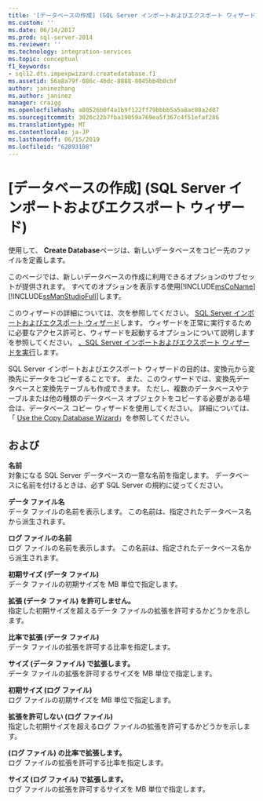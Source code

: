 ```yaml
---
title: '[データベースの作成] (SQL Server インポートおよびエクスポート ウィザード) | Microsoft Docs'
ms.custom: ''
ms.date: 06/14/2017
ms.prod: sql-server-2014
ms.reviewer: ''
ms.technology: integration-services
ms.topic: conceptual
f1_keywords:
- sql12.dts.impexpwizard.createdatabase.f1
ms.assetid: 56a8a79f-086c-4bdc-8888-0045bb4b0cbf
author: janinezhang
ms.author: janinez
manager: craigg
ms.openlocfilehash: a80526b0f4a1b9f122ff79bbbb5a5a8ac08a2d07
ms.sourcegitcommit: 3026c22b7fba19059a769ea5f367c4f51efaf286
ms.translationtype: MT
ms.contentlocale: ja-JP
ms.lasthandoff: 06/15/2019
ms.locfileid: "62893108"
---
```

# <a name="create-database-sql-server-import-and-export-wizard"></a>[データベースの作成] (SQL Server インポートおよびエクスポート ウィザード)
  使用して、 **Create Database**ページは、新しいデータベースをコピー先のファイルを定義します。  
  
 このページでは、新しいデータベースの作成に利用できるオプションのサブセットが提供されます。 すべてのオプションを表示する使用[!INCLUDE[msCoName](../../includes/msconame-md.md)][!INCLUDE[ssManStudioFull](../../includes/ssmanstudiofull-md.md)]します。  
  
 このウィザードの詳細については、次を参照してください。 [SQL Server インポートおよびエクスポート ウィザード](import-and-export-data-with-the-sql-server-import-and-export-wizard.md)します。 ウィザードを正常に実行するために必要なアクセス許可と、ウィザードを起動するオプションについて説明しますを参照してください。 [、SQL Server インポートおよびエクスポート ウィザードを実行](start-the-sql-server-import-and-export-wizard.md)します。  
  
 SQL Server インポートおよびエクスポート ウィザードの目的は、変換元から変換先にデータをコピーすることです。 また、このウィザードでは、変換先データベースと変換先テーブルも作成できます。 ただし、複数のデータベースやテーブルまたは他の種類のデータベース オブジェクトをコピーする必要がある場合は、データベース コピー ウィザードを使用してください。 詳細については、「 [Use the Copy Database Wizard](../../relational-databases/databases/use-the-copy-database-wizard.md)」を参照してください。  
  
## <a name="options"></a>および  
 **名前**  
 対象になる SQL Server データベースの一意な名前を指定します。 データベースに名前を付けるときは、必ず SQL Server の規約に従ってください。  
  
 **データ ファイル名**  
 データ ファイルの名前を表示します。 この名前は、指定されたデータベース名から派生されます。  
  
 **ログ ファイルの名前**  
 ログ ファイルの名前を表示します。 この名前は、指定されたデータベース名から派生されます。  
  
 **初期サイズ (データ ファイル)**  
 データ ファイルの初期サイズを MB 単位で指定します。  
  
 **拡張 (データ ファイル) を許可しません。**  
 指定した初期サイズを超えるデータ ファイルの拡張を許可するかどうかを示します。  
  
 **比率で拡張 (データ ファイル)**  
 データ ファイルの拡張を許可する比率を指定します。  
  
 **サイズ (データ ファイル) で拡張します。**  
 データ ファイルの拡張を許可するサイズを MB 単位で指定します。  
  
 **初期サイズ (ログ ファイル)**  
 ログ ファイルの初期サイズを MB 単位で指定します。  
  
 **拡張を許可しない (ログ ファイル)**  
 指定した初期サイズを超えるログ ファイルの拡張を許可するかどうかを示します。  
  
 **(ログ ファイル) の比率で拡張します。**  
 ログ ファイルの拡張を許可する比率を指定します。  
  
 **サイズ (ログ ファイル) で拡張します。**  
 ログ ファイルの拡張を許可するサイズを MB 単位で指定します。  
  
  
